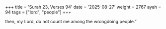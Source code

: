 +++
title = 'Surah 23, Verses 94'
date = '2025-08-27'
weight = 2767
ayah = 94
tags = ["lord", "people"]
+++

then, my Lord, do not count me among the wrongdoing people.”
